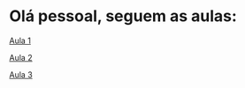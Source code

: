 # Olá pessoal, seguem as aulas:

[Aula 1](https://www.canva.com/design/DAG19t_FXAs/c0wWivu7eckBBPIVY93FqQ/edit?utm_content=DAG19t_FXAs&utm_campaign=designshare&utm_medium=link2&utm_source=sharebutton)

[Aula 2](https://www.canva.com/design/DAG2bhTwcy4/7QoZpj0lV1VAWAAaQfKrwA/edit?utm_content=DAG2bhTwcy4&utm_campaign=designshare&utm_medium=link2&utm_source=sharebutton)

[Aula 3](https://www.canva.com/design/DAG2nkmtAY4/Hf_YtFRvNO80TpkFxbnjeA/edit?utm_content=DAG2nkmtAY4&utm_campaign=designshare&utm_medium=link2&utm_source=sharebutton)
